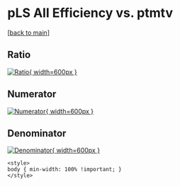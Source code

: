 # pLS All Efficiency vs. ptmtv

[[back to main](./)]



## Ratio

[![Ratio](../mtv/var/pLS_0_eff_ptmtv.png){ width=600px }](../mtv/var/pLS_0_eff_ptmtv.pdf)

## Numerator

[![Numerator](../mtv/num/pLS_0_eff_ptmtv_num0.png){ width=600px }](../mtv/num/pLS_0_eff_ptmtv_num0.pdf)

## Denominator

[![Denominator](../mtv/den/pLS_0_eff_ptmtv_den.png){ width=600px }](../mtv/den/pLS_0_eff_ptmtv_den.pdf)


``` {=html}
<style>
body { min-width: 100% !important; }
</style>
```
